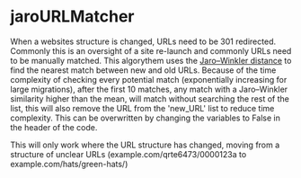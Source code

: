# jaroURLMatcher

When a websites structure is changed, URLs need to be 301 redirected. Commonly this is an oversight of a site re-launch and commonly URLs need to be manually matched. This algorythem uses the  [Jaro–Winkler distance](https://en.wikipedia.org/wiki/Jaro%E2%80%93Winkler_distance) to find the nearest match between new and old URLs. Because of the time complexity of checking every potential match (exponentially increasing for large migrations), after the first 10 matches, any match with a Jaro–Winkler similarity higher than the mean, will match without searching the rest of the list, this will also remove the URL from the 'new_URL' list to reduce time complexity. This can be overwritten by changing the variables to False in the header of the code. 

This will only work where the URL structure has changed, moving from a structure of unclear URLs (example.com/qrte6473/0000123a to example.com/hats/green-hats/)
